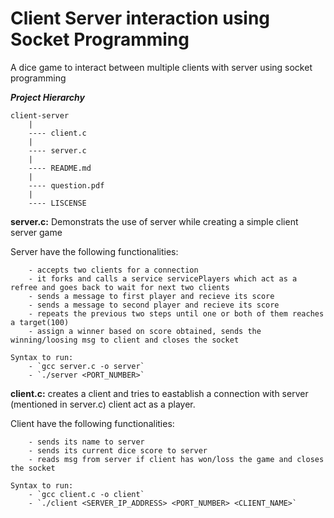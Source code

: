 # Client Server interaction using Socket Programming 
A dice game to interact between multiple clients with server using socket programming


***Project Hierarchy***
```
client-server
    |
    ---- client.c
    |
    ---- server.c
    |
    ---- README.md
    |
    ---- question.pdf
    |
    ---- LISCENSE
```

**server.c:**  Demonstrats the use of server while creating a simple client server game

Server have the following functionalities:

        - accepts two clients for a connection
        - it forks and calls a service servicePlayers which act as a refree and goes back to wait for next two clients
        - sends a message to first player and recieve its score
        - sends a message to second player and recieve its score
        - repeats the previous two steps until one or both of them reaches a target(100)
        - assign a winner based on score obtained, sends the winning/loosing msg to client and closes the socket

    Syntax to run:
        - `gcc server.c -o server`
        - `./server <PORT_NUMBER>`


**client.c:**  creates a client and tries to eastablish a connection with server (mentioned in server.c) client act as a player. 
    
Client have the following functionalities:
    
        - sends its name to server
        - sends its current dice score to server
        - reads msg from server if client has won/loss the game and closes the socket

    Syntax to run: 
        - `gcc client.c -o client`
        - `./client <SERVER_IP_ADDRESS> <PORT_NUMBER> <CLIENT_NAME>`
